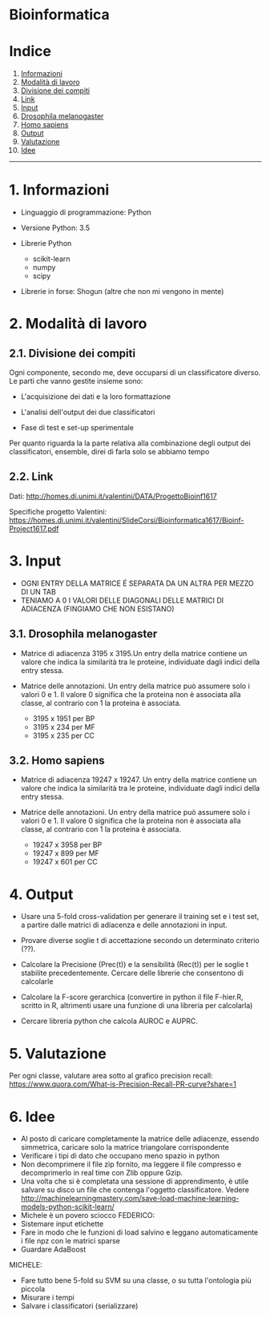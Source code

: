 Bioinformatica
================

# Indice

1. [Informazioni](#1-informazioni)
2. [Modalità di lavoro](#2-modalità-di-lavoro)
  1. [Divisione dei compiti](#21-divisione-dei-compiti)
  2. [Link](#22-link)
3. [Input](#3-input)
  1. [Drosophila melanogaster](#31-drosophila-melanogaster)
  2. [Homo sapiens](#32-homo-sapiens)
4. [Output](#4-output)
5. [Valutazione](#5-valutazione)
6. [Idee](#6-idee)


-----------------

# 1. Informazioni

- Linguaggio di programmazione: Python
- Versione Python: 3.5
- Librerie Python
    - scikit-learn
    - numpy
    - scipy

- Librerie in forse: Shogun (altre che non mi vengono in mente)

# 2. Modalità di lavoro

## 2.1. Divisione dei compiti

Ogni componente, secondo me, deve occuparsi di un classificatore diverso. Le parti che vanno gestite insieme sono:

- L'acquisizione dei dati e la loro formattazione

- L'analisi dell'output dei due classificatori

- Fase di test e set-up sperimentale

Per quanto riguarda la la parte relativa alla combinazione degli output dei classificatori, ensemble, direi di farla solo se abbiamo tempo

## 2.2. Link

Dati: http://homes.di.unimi.it/valentini/DATA/ProgettoBioinf1617

Specifiche progetto Valentini: https://homes.di.unimi.it/valentini/SlideCorsi/Bioinformatica1617/Bioinf-Project1617.pdf


# 3. Input

- OGNI ENTRY DELLA MATRICE É SEPARATA DA UN ALTRA PER MEZZO DI UN TAB
- TENIAMO A 0 I VALORI DELLE DIAGONALI DELLE MATRICI DI ADIACENZA (FINGIAMO CHE NON ESISTANO)


## 3.1. Drosophila melanogaster

- Matrice di adiacenza 3195 x 3195.Un entry della matrice contiene un valore che indica la similarità tra le proteine, individuate dagli indici della entry stessa.

- Matrice delle annotazioni. Un entry della matrice può assumere solo i valori 0 e 1. Il valore 0 significa che la proteina non è associata alla classe, al contrario con 1 la proteina è associata.
    - 3195 x 1951 per BP
    - 3195 x 234 per MF
    - 3195 x 235 per CC

## 3.2. Homo sapiens

- Matrice di adiacenza 19247 x 19247. Un entry della matrice contiene un valore che indica la similarità tra le proteine, individuate dagli indici della entry stessa.

- Matrice delle annotazioni. Un entry della matrice può assumere solo i valori 0 e 1. Il valore 0 significa che la proteina non è associata alla classe, al contrario con 1 la proteina è associata.
    - 19247 x 3958 per BP
    - 19247 x 899 per MF
    - 19247 x 601 per CC

# 4. Output

- Usare una 5-fold cross-validation per generare il training set e i test set, a partire dalle matrici di adiacenza e delle annotazioni in input.

- Provare diverse soglie t di accettazione secondo un determinato criterio (??).

- Calcolare la Precisione (Prec(t)) e la sensibilità (Rec(t)) per le soglie t stabilite precedentemente. Cercare delle librerie che consentono di calcolarle

- Calcolare la F-score gerarchica (convertire in python il file F-hier.R, scritto in R, altrimenti usare una funzione di una libreria per calcolarla)

- Cercare libreria python che calcola AUROC e AUPRC. 

# 5. Valutazione 
Per ogni classe, valutare area sotto al grafico precision recall: https://www.quora.com/What-is-Precision-Recall-PR-curve?share=1


# 6. Idee

- Al posto di caricare completamente la matrice delle adiacenze, essendo simmetrica, caricare solo la matrice triangolare corrispondente
- Verificare i tipi di dato che occupano meno spazio in python
- Non decomprimere il file zip fornito, ma leggere il file compresso e decomprimerlo in real time con Zlib oppure Gzip.
- Una volta che si è completata una sessione di apprendimento, è utile salvare su disco un file che contenga l'oggetto classificatore. Vedere http://machinelearningmastery.com/save-load-machine-learning-models-python-scikit-learn/
- Michele è un povero sciocco
FEDERICO:
- Sistemare input etichette
- Fare in modo che le funzioni di load salvino e leggano automaticamente i file npz con le matrici sparse
- Guardare AdaBoost

MICHELE:
- Fare tutto bene 5-fold su SVM su una classe, o su tutta l'ontologia più piccola
- Misurare i tempi
- Salvare i classificatori (serializzare)
